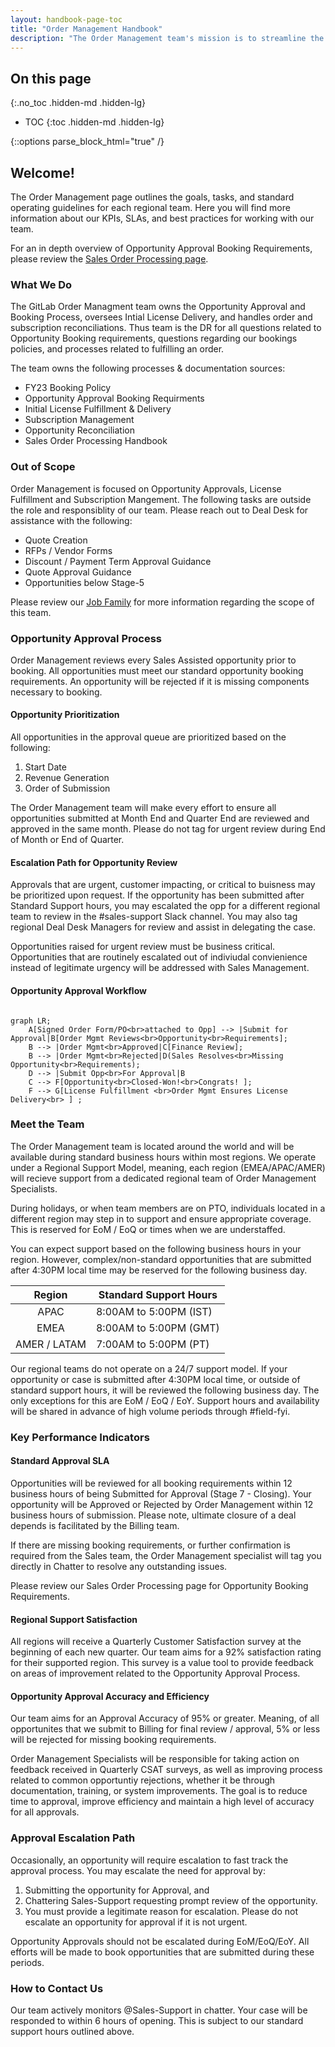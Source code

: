 ```yaml
---
layout: handbook-page-toc
title: "Order Management Handbook"
description: "The Order Management team's mission is to streamline the opportunity approval process by accurately and efficiently booking opportunities."
---
```


## On this page
{:.no_toc .hidden-md .hidden-lg}

- TOC
{:toc .hidden-md .hidden-lg}

{::options parse_block_html="true" /}


## Welcome!

The Order Management page outlines the goals, tasks, and standard operating guidelines for each regional team. Here you will find more information about our KPIs, SLAs, and best practices for working with our team. 

For an in depth overview of Opportunity Approval Booking Requirements, please review the [Sales Order Processing page](https://about.gitlab.com/handbook/sales/field-operations/order-processing/).

### What We Do

The GitLab Order Managment team owns the Opportunity Approval and Booking Process, oversees Intial License Delivery, and handles order and subscription reconciliations. Thus team is the DR for all questions related to Opportunity Booking requirements, questions regarding our bookings policies, and processes related to fulfilling an order. 

The team owns the following processes & documentation sources:

- FY23 Booking Policy
- Opportunity Approval Booking Requirments
- Initial License Fulfillment & Delivery
- Subscription Management
- Opportunity Reconciliation 
- Sales Order Processing Handbook 

### Out of Scope

Order Management is focused on Opportunity Approvals, License Fulfillment and Subscription Mangement. The following tasks are outside the role and responsiblity of our team. Please reach out to Deal Desk for assistance with the following:

- Quote Creation
- RFPs / Vendor Forms 
- Discount / Payment Term Approval Guidance
- Quote Approval Guidance
- Opportunities below Stage-5 

Please review our [Job Family](https://about.gitlab.com/job-families/sales/order-management/) for more information regarding the scope of this team. 

### Opportunity Approval Process

Order Management reviews every Sales Assisted opportunity prior to booking. All opportunities must meet our standard opportunity booking requirements. An opportunity will be rejected if it is missing components necessary to booking. 

#### Opportunity Prioritization 

All opportunities in the approval queue are prioritized based on the following: 

1. Start Date 
2. Revenue Generation
3. Order of Submission 

The Order Management team will make every effort to ensure all opportunities submitted at Month End and Quarter End are reviewed and approved in the same month. Please do not tag for urgent review during End of Month or End of Quarter. 

#### Escalation Path for Opportunity Review

Approvals that are urgent, customer impacting, or critical to buisness may be prioritized upon request. If the opportunity has been submitted after Standard Support hours, you may escalated the opp for a different regional team to review in the #sales-support Slack channel. You may also tag regional Deal Desk Managers for review and assist in delegating the case. 

Opportunities raised for urgent review must be business critical. Opportunities that are routinely escalated out of indiviudal convienience instead of legitimate urgency will be addressed with Sales Management. 

#### Opportunity Approval Workflow

```mermaid

graph LR;
    A[Signed Order Form/PO<br>attached to Opp] --> |Submit for Approval|B[Order Mgmt Reviews<br>Opportunity<br>Requirements];
    B --> |Order Mgmt<br>Approved|C[Finance Review];
    B --> |Order Mgmt<br>Rejected|D(Sales Resolves<br>Missing Opportunity<br>Requirements);
    D --> |Submit Opp<br>For Approval|B
    C --> F[Opportunity<br>Closed-Won!<br>Congrats! ];
    F --> G[License Fulfillment <br>Order Mgmt Ensures License Delivery<br> ] ;

```



### Meet the Team 

The Order Management team is located around the world and will be available during standard business hours within most regions. We operate under a Regional Support Model, meaning, each region (EMEA/APAC/AMER) will recieve support from a dedicated regional team of Order Management Specialists. 

During holidays, or when team members are on PTO, individuals located in a different region may step in to support and ensure appropriate coverage. This is reserved for EoM / EoQ or times when we are understaffed. 

You can expect support based on the following business hours in your region. However, complex/non-standard opportunities that are submitted after 4:30PM local time may be reserved for the following business day. 

|     Region    | Standard Support Hours |
|:-------------:|------------------------|
| APAC          | 8:00AM to 5:00PM (IST)   |
| EMEA          | 8:00AM to 5:00PM (GMT)   |
| AMER / LATAM  | 7:00AM to 5:00PM (PT)    |

Our regional teams do not operate on a 24/7 support model. If your opportunity or case is submitted after 4:30PM local time, or outside of standard support hours, it will be reviewed the following business day. The only exceptions for this are EoM / EoQ / EoY. Support hours and availability will be shared in advance of high volume periods through #field-fyi. 

### Key Performance Indicators

#### Standard Approval SLA 

Opportunities will be reviewed for all booking requirements within 12 business hours of being Submitted for Approval (Stage 7 - Closing). Your opportunity will be Approved or Rejected by Order Management within 12 business hours of submission. Please note, ultimate closure of a deal depends is facilitated by the Billing team. 

If there are missing booking requirements, or further confirmation is required from the Sales team, the Order Management specialist will tag you directly in Chatter to resolve any outstanding issues.

Please review our Sales Order Processing page for Opportunity Booking Requirements. 

#### Regional Support Satisfaction 

All regions will receive a Quarterly Customer Satisfaction survey at the beginning of each new quarter. Our team aims for a 92% satisfaction rating for their supported region. This survey is a value tool to provide feedback on areas of improvement related to the Opportunity Approval Process. 

#### Opportunity Approval Accuracy and Efficiency 

Our team aims for an Approval Accuracy of 95% or greater. Meaning, of all opportunites that we submit to Billing for final review / approval, 5% or less will be rejected for missing booking requirements. 

Order Management Specialists will be responsible for taking action on feedback received in Quarterly CSAT surveys, as well as improving process related to common opportuntiy rejections, whether it be through documentation, training, or system improvements. The goal is to reduce time to approval, improve efficiency and maintain a high level of accuracy for all approvals. 

### Approval Escalation Path 

Occasionally, an opportunity will require escalation to fast track the approval process. You may escalate the need for approval by: 

1. Submitting the opportunity for Approval, and 
2. Chattering Sales-Support requesting prompt review of the opportunity. 
3. You must provide a legitimate reason for escalation. Please do not escalate an opportunity for approval if it is not urgent. 

Opportunity Approvals should not be escalated during EoM/EoQ/EoY. All efforts will be made to book opportunities that are submitted during these periods. 

### How to Contact Us 

Our team actively monitors @Sales-Support in chatter. Your case will be responded to within 6 hours of opening. This is subject to our standard support hours outlined above.
